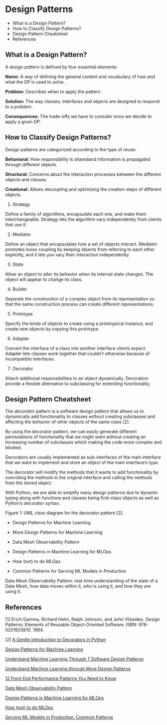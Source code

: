 # Design Patterns

<!-- MarkdownTOC -->

- What is a Design Pattern?
- How to Classify Design Patterns?
- Design Pattern Cheatsheet
- References

<!-- /MarkdownTOC -->

## What is a Design Pattern?

A _design pattern_ is defined by four essential elements:

**Name:** A way of defining the general context and vocabulary of how and what the DP is used to solve.

**Problem:** Describes when to apply the pattern.

**Solution:** The way classes, interfaces and objects are designed to respond to a problem.

**Consequences:** The trade-offs we have to consider once we decide to apply a given DP.

## How to Classify Design Patterns?

Design patterns are categorized according to the type of reuse:

**Behavioral:** How responsibility is sharedand information is propagated through different objects.

**Structural:** Concerns about the interaction processes between the different objects and classes.

**Creational:** Allows decoupling and optimizing the creation steps of different objects.


1. Strategy

Define a family of algorithms, encapsulate each one, and make them interchangeable. Strategy lets the algorithm vary independently from clients that use it.

2. Mediator

Define an object that encapsulates how a set of objects interact. Mediator promotes loose coupling by keeping objects from referring to each other explicitly, and it lets you vary their interaction independently.

3. State

Allow an object to alter its behavior when its internal state changes. The object will appear to change its class.

4. Builder

Separate the construction of a complex object from its representation so that the same construction process can create different representations.

5. Prototype

Specify the kinds of objects to create using a prototypical instance, and create new objects by copying this prototype.

6. Adapter

Convert the interface of a class into another interface clients expect. Adapter lets classes work together that couldn’t otherwise because of incompatible interfaces.

7. Decorator

Attach additional responsibilities to an object dynamically. Decorators provide a flexible alternative to subclassing for extending functionality.



## Design Pattern Cheatsheet

The _decorator_ pattern is a software design pattern that allows us to dynamically add functionality to classes without creating subclasses and affecting the behavior of other objects of the same class [2]. 

By using the decorator pattern, we can easily generate different permutations of functionality that we might want without creating an increasing number of subclasses which making the code more complex and bloated.

Decorators are usually implemented as sub-interfaces of the main interface that we want to implement and store an object of the main interface’s type. 

The decorator will modify the methods that it wants to add functionality by overriding the methods in the original interface and calling the methods from the stored object.

With Python, we are able to simplify many design patterns due to dynamic typing along with functions and classes being first-class objects as well as Python’s decorator syntax. 

Figure 1: UML class diagram for the decorator pattern [2].


- Design Patterns for Machine Learning
- More Design Patterns for Machine Learning
- Data Mesh Observability Pattern

- Design Patterns in Machine Learning for MLOps
- How (not) to do MLOps

- Common Patterns for Serving ML Models in Production


Data Mesh Observability Pattern: real-time understanding of the state of a Data Mesh, how data moves within it, who is using it, and how they are using it.


## References

[1] Erich Gamma, Richard Helm, Ralph Johnson, and John Vlissides. Design Patterns: Elements of Reusable Object-Oriented Software. ISBN: 978-0201633610. 1994.

[2] [A Gentle Introduction to Decorators in Python](https://machinelearningmastery.com/a-gentle-introduction-to-decorators-in-python/)


[Design Patterns for Machine Learning](https://towardsdatascience.com/design-patterns-for-machine-learning-410be845c0db)

[Understand Machine Learning Through 7 Software Design Patterns](https://betterprogramming.pub/machine-learning-through-7-design-patterns-35a8d5844cf6)

[Understand Machine Learning through More Design Patterns](https://towardsdatascience.com/understand-machine-learning-through-more-design-patterns-9c8430fd2ae8)


[12 Front End Performance Patterns You Need to Know](https://medium.com/geekculture/12-front-end-performance-patterns-you-need-to-know-def550620464)


[Data Mesh Observability Pattern](https://towardsdatascience.com/data-mesh-observability-pattern-467438627572)


[Design Patterns in Machine Learning for MLOps](https://towardsdatascience.com/design-patterns-in-machine-learning-for-mlops-a3f63f745ce4)

[How (not) to do MLOps](https://towardsdatascience.com/how-not-to-do-mlops-96244a21c35e)


[Serving ML Models in Production: Common Patterns](https://www.kdnuggets.com/2021/10/serving-ml-models-production-common-patterns.html)